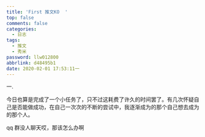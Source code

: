 ```yaml
---
title: 'First 推文KO  '
top: false
comments: false
categories:
  - 日志
tags:
  - 推文
  - 秀米
password: llw012800
abbrlink: d48495b1
date: 2020-02-01 17:53:11一
---
```


一.

<!-- more -->

今日也算是完成了一个小任务了，只不过这耗费了许久的时间罢了。有几次怀疑自己是否能做成功，在自己一次次的不断的尝试中，我逐渐成为的那个自己想去成为的那个人。

qq 群没人聊天哎，那该怎么办啊